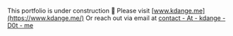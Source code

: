 This portfolio is under construction 🔨
Please visit [www.kdange.me](https://www.kdange.me/)
Or reach out via email at [contact - At - kdange - D0t - me](mailto:contact@kdange.me)
